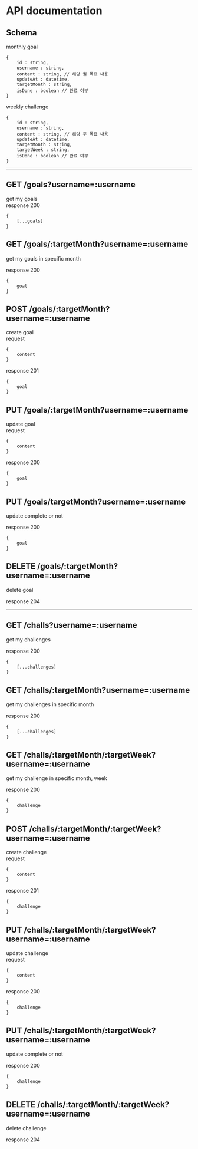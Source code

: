 # API documentation

## Schema

monthly goal

```
{
    id : string,
    username : string,
    content : string, // 해당 월 목표 내용
    updateAt : datetime,
    targetMonth : string,
    isDone : boolean // 완료 여부
}
```

weekly challenge

```
{
    id : string,
    username : string,
    content : string, // 해당 주 목표 내용
    updateAt : datetime,
    targetMonth : string,
    targetWeek : string,
    isDone : boolean // 완료 여부
}
```

---

## GET /goals?username=:username

get my goals <br>
response 200

```
{
    [...goals]
}
```

## GET /goals/:targetMonth?username=:username

get my goals in specific month <br>

response 200

```
{
    goal
}
```

## POST /goals/:targetMonth?username=:username

create goal <br>
request

```
{
    content
}
```

response 201

```
{
    goal
}
```

## PUT /goals/:targetMonth?username=:username

update goal <br>
request

```
{
    content
}
```

response 200

```
{
    goal
}
```

## PUT /goals/targetMonth?username=:username

update complete or not

response 200

```
{
    goal
}
```

## DELETE /goals/:targetMonth?username=:username

delete goal <br>

response 204

---

## GET /challs?username=:username

get my challenges

response 200

```
{
    [...challenges]
}
```

## GET /challs/:targetMonth?username=:username

get my challenges in specific month

response 200

```
{
    [...challenges]
}
```

## GET /challs/:targetMonth/:targetWeek?username=:username

get my challenge in specific month, week

response 200

```
{
    challenge
}
```

## POST /challs/:targetMonth/:targetWeek?username=:username

create challenge <br>
request

```
{
    content
}
```

response 201

```
{
    challenge
}
```

## PUT /challs/:targetMonth/:targetWeek?username=:username

update challenge <br>
request

```
{
    content
}
```

response 200

```
{
    challenge
}
```

## PUT /challs/:targetMonth/:targetWeek?username=:username

update complete or not

response 200

```
{
    challenge
}
```

## DELETE /challs/:targetMonth/:targetWeek?username=:username

delete challenge <br>

response 204
